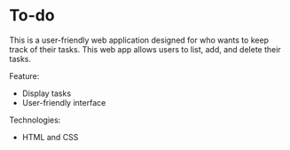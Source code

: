 # To-do
This is a user-friendly web application designed for who wants to keep track of their tasks. This web app allows users to list, add, and delete their tasks.

Feature:
- Display tasks
- User-friendly interface

Technologies:
- HTML and CSS
